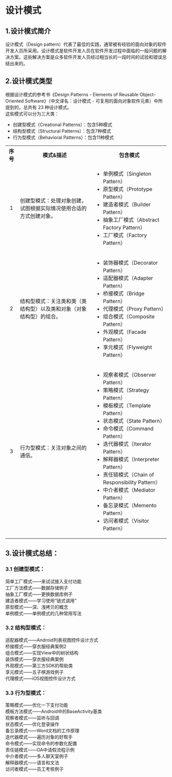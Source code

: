 # 设计模式
## 1.设计模式简介
设计模式（Design pattern）代表了最佳的实践，通常被有经验的面向对象的软件开发人员所采用。设计模式是软件开发人员在软件开发过程中面临的一般问题的解决方案。这些解决方案是众多软件开发人员经过相当长的一段时间的试验和错误总结出来的。
## 2.设计模式类型
根据设计模式的参考书《Design Patterns - Elements of Reusable Object-Oriented Software》（中文译名：设计模式 - 可复用的面向对象软件元素）中所提到的，总共有 23 种设计模式。  
这些模式可以分为三大类：
* 创建型模式（Creational Patterns）：包含5种模式
* 结构型模式（Structural Patterns）：包含7种模式
* 行为型模式（Behavioral Patterns）：包含11种模式  
 
<table>
    <tr>
        <th>序号</th>
        <th>模式&描述</th>
        <th>包含模式</th>
    </tr>
    <tr>
        <td align="center">1</td>
        <td>创建型模式：处理对象创建，试图根据实际情况使用合适的方式创建对象。</td>
        <td>
            <ul>
                <li>单例模式（Singleton Pattern）</li>
                <li>原型模式（Prototype Pattern）</li>
                <li>建造者模式（Builder Pattern）</li>
                <li>抽象工厂模式（Abstract Factory Pattern）</li>
                <li>工厂模式（Factory Pattern）</li>
            </ul>
        </td>
    </tr>
    <tr>
        <td align="center">2</td>
        <td>结构型模式：关注类和类（类结构型）以及类和对象（对象结构型）的组合。</td>
        <td>
            <ul>
                <li>装饰器模式（Decorator Pattern）</li>
                <li>适配器模式（Adapter Pattern）</li>
                <li>桥接模式（Bridge Pattern）</li>
                <li>代理模式（Proxy Pattern）</li>
                <li>组合模式（Composite Pattern）</li>
                <li>外观模式（Facade Pattern）</li>
                <li>享元模式（Flyweight Pattern）</li>
            </ul>
        </td>
    </tr>
    <tr>
        <td align="center">3</td>
        <td>行为型模式：关注对象之间的通信。</td>
        <td>
            <ul>
                <li>观察者模式（Observer Pattern）</li>
                <li>策略模式（Strategy Pattern）</li>
                <li>模板模式（Template Pattern）</li>
                <li>状态模式（State Pattern）</li>
                <li>命令模式（Command Pattern）</li>
                <li>迭代器模式（Iterator Pattern）</li>
                <li>解释器模式（Interpreter Pattern）</li>
                <li>责任链模式（Chain of Responsibility Pattern）</li>
                <li>中介者模式（Mediator Pattern）</li>
                <li>备忘录模式（Memento Pattern）</li>
                <li>访问者模式（Visitor Pattern）</li>
            </ul>
        </td>
    </tr>  
</table> 

## 3.设计模式总结：
### 3.1 创建型模式：
简单工厂模式——来试试接入支付功能  
工厂方法模式——数据存储例子  
抽象工厂模式——更换数据库例子  
建造者模式——学习使用“链式调用”  
原型模式——深、浅拷贝的概念  
单例模式——单例模式的几种常用写法  
### 3.2 结构型模式：
适配器模式——Android列表视图控件设计方式  
桥接模式——穿衣服经典案例2  
组合模式——实现View中的树状结构  
装饰模式——穿衣服经典案例  
外观模式——第三方SDK的帮助类  
享元模式——五子棋游戏例子  
代理模式——iOS视图控件设计方式  
### 3.3 行为型模式：
策略模式——优化一下支付功能  
模板方法模式——Android中的BaseActivity基类  
观察者模式——监听与回调  
状态模式——优化登录操作  
备忘录模式——Word文档的工作原理  
迭代器模式——遍历对象的好帮手  
命令模式——实现命令的参数化配置  
责任链模式——OA中请假流程示例  
中介者模式——多人聊天室例子  
解释器模式——语言和文法  
访问者模式——员工考核例子  

